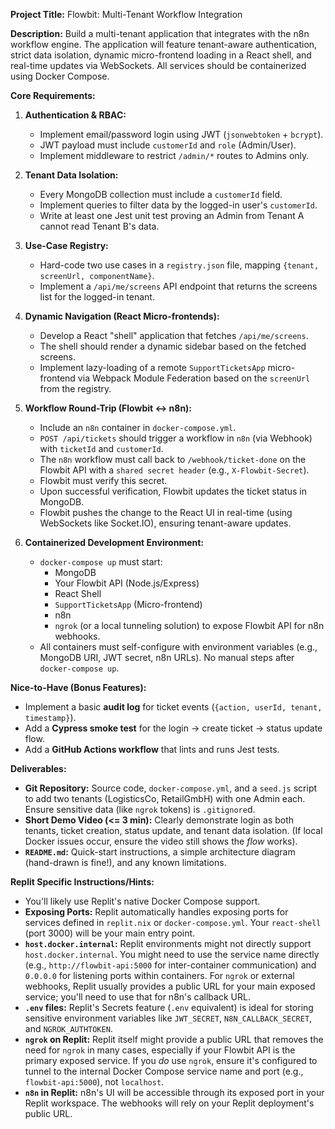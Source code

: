 **Project Title:** Flowbit: Multi-Tenant Workflow Integration

**Description:**
Build a multi-tenant application that integrates with the n8n workflow engine. The application will feature tenant-aware authentication, strict data isolation, dynamic micro-frontend loading in a React shell, and real-time updates via WebSockets. All services should be containerized using Docker Compose.

**Core Requirements:**

1.  **Authentication & RBAC:**
    * Implement email/password login using JWT (`jsonwebtoken` + `bcrypt`).
    * JWT payload must include `customerId` and `role` (Admin/User).
    * Implement middleware to restrict `/admin/*` routes to Admins only.

2.  **Tenant Data Isolation:**
    * Every MongoDB collection must include a `customerId` field.
    * Implement queries to filter data by the logged-in user's `customerId`.
    * Write at least one Jest unit test proving an Admin from Tenant A cannot read Tenant B's data.

3.  **Use-Case Registry:**
    * Hard-code two use cases in a `registry.json` file, mapping `{tenant, screenUrl, componentName}`.
    * Implement a `/api/me/screens` API endpoint that returns the screens list for the logged-in tenant.

4.  **Dynamic Navigation (React Micro-frontends):**
    * Develop a React "shell" application that fetches `/api/me/screens`.
    * The shell should render a dynamic sidebar based on the fetched screens.
    * Implement lazy-loading of a remote `SupportTicketsApp` micro-frontend via Webpack Module Federation based on the `screenUrl` from the registry.

5.  **Workflow Round-Trip (Flowbit <-> n8n):**
    * Include an `n8n` container in `docker-compose.yml`.
    * `POST /api/tickets` should trigger a workflow in `n8n` (via Webhook) with `ticketId` and `customerId`.
    * The `n8n` workflow must call back to `/webhook/ticket-done` on the Flowbit API with a `shared secret header` (e.g., `X-Flowbit-Secret`).
    * Flowbit must verify this secret.
    * Upon successful verification, Flowbit updates the ticket status in MongoDB.
    * Flowbit pushes the change to the React UI in real-time (using WebSockets like Socket.IO), ensuring tenant-aware updates.

6.  **Containerized Development Environment:**
    * `docker-compose up` must start:
        * MongoDB
        * Your Flowbit API (Node.js/Express)
        * React Shell
        * `SupportTicketsApp` (Micro-frontend)
        * n8n
        * `ngrok` (or a local tunneling solution) to expose Flowbit API for n8n webhooks.
    * All containers must self-configure with environment variables (e.g., MongoDB URI, JWT secret, n8n URLs). No manual steps after `docker-compose up`.

**Nice-to-Have (Bonus Features):**

* Implement a basic **audit log** for ticket events (`{action, userId, tenant, timestamp}`).
* Add a **Cypress smoke test** for the login -> create ticket -> status update flow.
* Add a **GitHub Actions workflow** that lints and runs Jest tests.

**Deliverables:**

* **Git Repository:** Source code, `docker-compose.yml`, and a `seed.js` script to add two tenants (LogisticsCo, RetailGmbH) with one Admin each. Ensure sensitive data (like `ngrok` tokens) is `.gitignore`d.
* **Short Demo Video (<= 3 min):** Clearly demonstrate login as both tenants, ticket creation, status update, and tenant data isolation. (If local Docker issues occur, ensure the video still shows the *flow* works).
* **`README.md`:** Quick-start instructions, a simple architecture diagram (hand-drawn is fine!), and any known limitations.

**Replit Specific Instructions/Hints:**

* You'll likely use Replit's native Docker Compose support.
* **Exposing Ports:** Replit automatically handles exposing ports for services defined in `replit.nix` or `docker-compose.yml`. Your `react-shell` (port 3000) will be your main entry point.
* **`host.docker.internal`:** Replit environments might not directly support `host.docker.internal`. You might need to use the service name directly (e.g., `http://flowbit-api:5000` for inter-container communication) and `0.0.0.0` for listening ports within containers. For `ngrok` or external webhooks, Replit usually provides a public URL for your main exposed service; you'll need to use that for n8n's callback URL.
* **`.env` files:** Replit's Secrets feature (`.env` equivalent) is ideal for storing sensitive environment variables like `JWT_SECRET`, `N8N_CALLBACK_SECRET`, and `NGROK_AUTHTOKEN`.
* **`ngrok` on Replit:** Replit itself might provide a public URL that removes the need for `ngrok` in many cases, especially if your Flowbit API is the primary exposed service. If you *do* use `ngrok`, ensure it's configured to tunnel to the internal Docker Compose service name and port (e.g., `flowbit-api:5000`), not `localhost`.
* **`n8n` in Replit:** n8n's UI will be accessible through its exposed port in your Replit workspace. The webhooks will rely on your Replit deployment's public URL.
